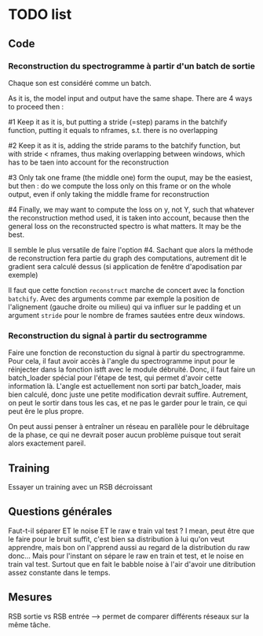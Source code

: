 # TODO list

## Code

### Reconstruction du spectrogramme à partir d'un batch de sortie

Chaque son est considéré comme un batch.

As it is, the model input and output have the same shape.
There are 4 ways to proceed then :

#1 Keep it as it is, but putting a stride (=step) params in
the batchify function, putting it equals to nframes,
s.t. there is no overlapping

#2 Keep it as it is, adding the stride params to the
batchify function, but with stride < nframes, thus making
overlapping between windows, which has to be taen into
account for the reconstruction

#3 Only tak one frame (the middle one) form the ouput, may
be the easiest, but then : do we compute the loss only on
this frame or on the whole output, even if only taking the
middle frame for reconstruction

#4 Finally, we may want to compute the loss on y, not Y,
such that whatever the reconstruction method used, it is
taken into account, because then the general loss on the
reconstructed spectro is what matters. It may be the best.

Il semble le plus versatile de faire l'option #4. Sachant que alors la
méthode de reconstruction fera partie du graph des computations,
autrement dit le gradient sera calculé dessus (si application de fenêtre
d'apodisation par exemple)

Il faut que cette fonction `reconstruct` marche de concert avec la
fonction `batchify`. Avec des arguments comme par exemple la position
de l'alignement (gauche droite ou milieu) qui va influer sur le padding
et un argument `stride` pour le nombre de frames sautées entre deux
windows.

### Reconstruction du signal à partir du sectrogramme

Faire une fonction de reconstuction du signal à partir du spectrogramme.
Pour cela, il faut avoir accès à l'angle du spectrogramme input pour le
réinjecter dans la fonction istft avec le module débruité.
Donc, il faut faire un batch_loader spécial pour l'étape de test,
qui permet d'avoir cette information là. L'angle est actuellement non
sorti par batch_loader, mais bien calculé, donc juste une petite
modification devrait suffire. Autrement, on peut le sortir dans tous les
cas, et ne pas le garder pour le train, ce qui peut êre le plus propre.

On peut aussi penser à entraîner un réseau en parallèle pour le
débruitage de la phase, ce qui ne devrait poser aucun problème puisque
tout serait alors exactement pareil.


## Training

Essayer un training avec un RSB décroissant

## Questions générales

Faut-t-il séparer ET le noise ET le raw e train val test ? I mean, peut
être que le faire pour le bruit suffit, c'est bien sa distribution à lui
qu'on veut apprendre, mais bon on l'apprend aussi au regard de la
distribution du raw donc...
Mais pour l'instant on sépare le raw en train et test, et le noise en
train val test. Surtout que en fait le babble noise à l'air d'avoir
une ditribution assez constante dans le temps.

## Mesures

RSB sortie vs RSB entrée --> permet de comparer différents réseaux sur
la même tâche.